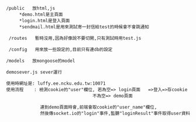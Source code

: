     /public   放html,js
         *demo.html是主頁面
         *login.html是登入頁面
         *sendmail.html是用來測試寄一封信給test的時候會不會跳通知

     /routes   暫時沒用,因為好像說不要切開,只有測試時用test.js

     /config   用來放一些設定的,目前只有連db的設定
    
    /models   放mongoose的model

    demosever.js sever運行

    使用時網址是: luffy.ee.ncku.edu.tw:10071
    使用流程    : 檢測cookie的"user"欄位, 若為空=> login頁面   =>登入=>存cookie
                                     不為空=> demo頁面
                                                                        
                 連到demo頁面時會,前端會取cookie的"user_name"欄位,
                 然後傳socket.io的"login"事件,監聽"loginResult"事件取得user資料
